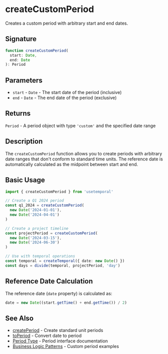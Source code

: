 # createCustomPeriod

Creates a custom period with arbitrary start and end dates.

## Signature

```typescript
function createCustomPeriod(
  start: Date,
  end: Date
): Period
```

## Parameters

- `start` - `Date` - The start date of the period (inclusive)
- `end` - `Date` - The end date of the period (exclusive)

## Returns

`Period` - A period object with type `'custom'` and the specified date range

## Description

The `createCustomPeriod` function allows you to create periods with arbitrary date ranges that don't conform to standard time units. The reference date is automatically calculated as the midpoint between start and end.

## Basic Usage

```typescript
import { createCustomPeriod } from 'usetemporal'

// Create a Q1 2024 period
const q1_2024 = createCustomPeriod(
  new Date('2024-01-01'),
  new Date('2024-04-01')
)

// Create a project timeline
const projectPeriod = createCustomPeriod(
  new Date('2024-03-15'),
  new Date('2024-06-30')
)

// Use with temporal operations
const temporal = createTemporal({ date: new Date() })
const days = divide(temporal, projectPeriod, 'day')
```

## Reference Date Calculation

The reference date (`date` property) is calculated as:

```typescript
date = new Date((start.getTime() + end.getTime()) / 2)
```

## See Also

- [createPeriod](/api/factory-functions/create-period) - Create standard unit periods
- [toPeriod](/api/factory-functions/to-period) - Convert date to period
- [Period Type](/api/types/period) - Period interface documentation
- [Business Logic Patterns](/guide/patterns/business-logic) - Custom period examples